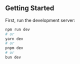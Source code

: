 ## Getting Started

First, run the development server: 

```bash 
npm run dev 
# or 
yarn dev 
# or 
pnpm dev 
# or 
bun dev 

```


 
 
